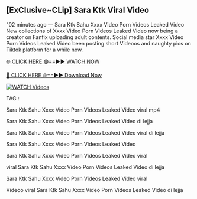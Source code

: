 ## [ExClusive~CLip] Sara Ktk Viral Video


"02 minutes ago —  Sara Ktk Sahu Xxxx Video Porn Videos Leaked Video New collections of   Xxxx Video Porn Videos Leaked Video now being a creator on Fanfix uploading adult contents. Social media star   Xxxx Video Porn Videos Leaked Video been posting short Videoos and naughty pics on Tiktok platform for a while now.


[🌐 CLICK HERE 🟢==►► WATCH NOW](https://ultra-bulletin.blogspot.com/p/ultra-bulletin-23.html)

[🔴 CLICK HERE 🌐==►► Download Now](https://ultra-bulletin.blogspot.com/p/ultra-bulletin-23.html)

[![WATCH Videos](https://i.imgur.com/dJHk4Zq.gif)](https://ultra-bulletin.blogspot.com/p/ultra-bulletin-23.html)


TAG :

Sara Ktk Sahu Xxxx Video Porn Videos Leaked Video viral mp4

Sara Ktk Sahu Xxxx Video Porn Videos Leaked Video di lejja

Sara Ktk Sahu Xxxx Video Porn Videos Leaked Video viral di lejja

Sara Ktk Sahu Xxxx Video Porn Videos Leaked Video

Sara Ktk Sahu Xxxx Video Porn Videos Leaked Video viral

viral Sara Ktk Sahu Xxxx Video Porn Videos Leaked Video di lejja

Sara Ktk Sahu Xxxx Video Porn Videos Leaked Video viral

Videoo viral Sara Ktk Sahu Xxxx Video Porn Videos Leaked Video di lejja
